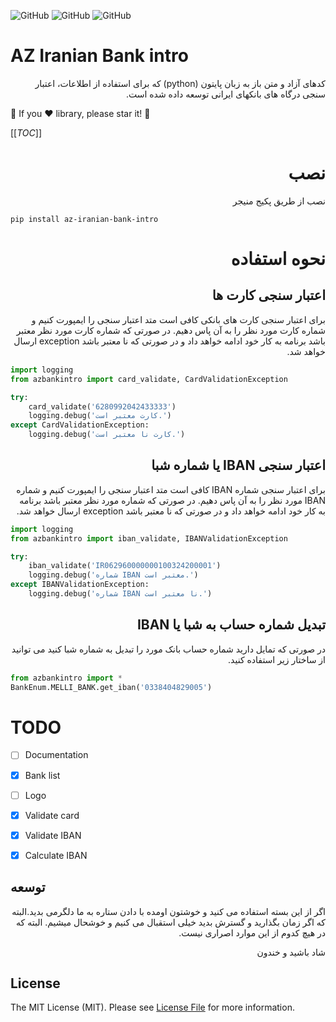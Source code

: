 <!--![GitHub All Releases](https://img.shields.io/github/downloads/ali-zahedi/az-iranian-bank-intro/total)-->
<!--![GitHub issues](https://img.shields.io/github/issues/ali-zahedi/az-iranian-bank-intro)-->
![GitHub](https://img.shields.io/github/license/ali-zahedi/az-iranian-bank-intro)
![GitHub](https://img.shields.io/pypi/pyversions/az-iranian-bank-intro.svg?maxAge=2592000)
![GitHub](https://img.shields.io/pypi/v/az-iranian-bank-intro.svg?maxAge=2592000)

# AZ Iranian Bank intro

<p dir="rtl">
 کدهای آزاد و متن باز به زبان پایتون (python) که برای استفاده از اطلاعات، اعتبار سنجی درگاه های بانکهای ایرانی توسعه داده شده است.
</p>

🌟 If you ❤️ library, please star it! 🌟

[[_TOC_]]


<h1 dir="rtl">نصب</h1>

<p dir="rtl"> نصب از طریق پکیج منیجر </p>

```pip install az-iranian-bank-intro```


<h1 dir="rtl">نحوه استفاده</h1>

<h2 dir="rtl">اعتبار سنجی کارت ها</h2>

<p dir="rtl">
برای اعتبار سنجی کارت های بانکی کافی است متد اعتبار سنجی را ایمپورت کنیم و شماره کارت مورد نظر را به آن پاس دهیم. در صورتی که شماره کارت مورد نظر معتبر باشد برنامه به کار خود ادامه خواهد داد و در صورتی که نا معتبر باشد exception ارسال خواهد شد. 
</p>

```python
import logging
from azbankintro import card_validate, CardValidationException

try:
    card_validate('6280992042433333')
    logging.debug('کارت معتبر است.')     
except CardValidationException:
    logging.debug('کارت نا معتبر است.')
```


<h2 dir="rtl">اعتبار سنجی IBAN یا شماره شبا</h2>

<p dir="rtl">
برای اعتبار سنجی شماره IBAN کافی است متد اعتبار سنجی را ایمپورت کنیم و شماره IBAN مورد نظر را به آن پاس دهیم. در صورتی که شماره مورد نظر معتبر باشد برنامه به کار خود ادامه خواهد داد و در صورتی که نا معتبر باشد exception ارسال خواهد شد. 
</p>

```python
import logging
from azbankintro import iban_validate, IBANValidationException

try:
    iban_validate('IR062960000000100324200001')
    logging.debug('شماره IBAN معتبر است.')     
except IBANValidationException:
    logging.debug('شماره IBAN نا معتبر است.')
```


<h2 dir="rtl">تبدیل شماره حساب به شبا یا IBAN</h2>

<p dir="rtl">
در صورتی که تمایل دارید شماره حساب بانک مورد را تبدیل به شماره شبا کنید می توانید از ساختار زیر استفاده کنید. 
</p>

```python
from azbankintro import *
BankEnum.MELLI_BANK.get_iban('0338404829005')
```

# TODO

- [ ] Documentation

- [X] Bank list

- [ ] Logo

- [X] Validate card 

- [X] Validate IBAN

- [X] Calculate IBAN


## توسعه

<p dir="rtl">
 اگر از این بسته استفاده می کنید و خوشتون اومده با دادن ستاره به ما دلگرمی بدید.البته که اگر زمان بگذارید و گسترش بدید خیلی استقبال می کنیم و خوشحال میشیم. البته که در هیچ کدوم از این موارد اصراری نیست. 
</p>
<p dir="rtl">
 شاد باشید و خندون
</p>

## License

The MIT License (MIT). Please see [License File](LICENSE) for more information.

